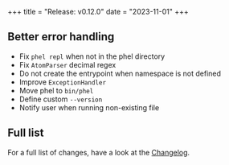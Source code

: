 +++
title = "Release: v0.12.0"
date = "2023-11-01"
+++

## Better error handling

- Fix `phel repl` when not in the phel directory
- Fix `AtomParser` decimal regex
- Do not create the entrypoint when namespace is not defined
- Improve `ExceptionHandler`
- Move phel to `bin/phel`
- Define custom `--version`
- Notify user when running non-existing file

## Full list

For a full list of changes, have a look at the [Changelog](https://github.com/phel-lang/phel-lang/blob/master/CHANGELOG.md).


